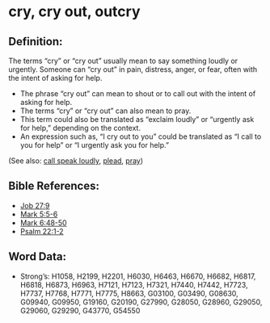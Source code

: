 # cry, cry out, outcry

## Definition:

The terms “cry” or “cry out” usually mean to say something loudly or urgently. Someone can “cry out” in pain, distress, anger, or fear, often with the intent of asking for help.

*   The phrase “cry out” can mean to shout or to call out with the intent of asking for help.
*   The terms “cry” or “cry out” can also mean to pray.
*   This term could also be translated as “exclaim loudly” or “urgently ask for help,” depending on the context.
*   An expression such as, “I cry out to you” could be translated as “I call to you for help” or “I urgently ask you for help.”

(See also: [call speak loudly](../kt/call-speakloudly.md), [plead](../other/plead.md), [pray](../kt/pray.md))

## Bible References:

*   [Job 27:9](rc://en/tn/help/job/27/09)
*   [Mark 5:5-6](rc://en/tn/help/mrk/05/05)
*   [Mark 6:48-50](rc://en/tn/help/mrk/06/48)
*   [Psalm 22:1-2](rc://en/tn/help/psa/022/001)

## Word Data:

*   Strong’s: H1058, H2199, H2201, H6030, H6463, H6670, H6682, H6817, H6818, H6873, H6963, H7121, H7123, H7321, H7440, H7442, H7723, H7737, H7768, H7771, H7775, H8663, G03100, G03490, G08630, G09940, G09950, G19160, G20190, G27990, G28050, G28960, G29050, G29060, G29290, G43770, G54550